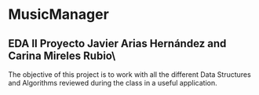 # MusicManager
EDA II Proyecto
Javier Arias Hernández and Carina Mireles Rubio\
---
The objective of this project is to work with all the different Data Structures and Algorithms reviewed during the class in a useful application.

